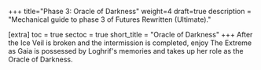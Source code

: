 +++
title="Phase 3: Oracle of Darkness"
weight=4
draft=true
description = "Mechanical guide to phase 3 of Futures Rewritten (Ultimate)."

[extra]
toc = true
sectoc = true
short_title = "Oracle of Darkness"
+++
After the Ice Veil is broken and the intermission is completed, enjoy The Extreme as Gaia is possessed by Loghrif's memories and takes up her role as the Oracle of Darkness.
